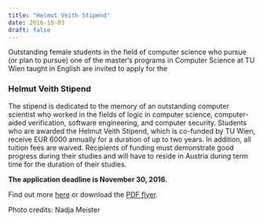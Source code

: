 ```yaml
---
title: "Helmut Veith Stipend"
date: 2016-10-03
draft: false
---
```

<p>Outstanding female students in the field of computer science who pursue (or plan to pursue) one of the master‘s programs in Computer Science at TU Wien taught in English are invited to apply for the</p>
<h3>Helmut Veith Stipend</h3>
<p><span id="more-5068"/></p>
<p>The stipend is dedicated to the memory of an outstanding computer scientist who worked in the fields of logic in computer science, computer-aided verification, software engineering, and computer security. Students who are awarded the Helmut Veith Stipend, which is co-funded by TU Wien, receive EUR 6000 annually for a duration of up to two years. In addition, all tuition fees are waived. Recipients of funding must demonstrate good progress during their studies and will have to reside in Austria during term time for the duration of their studies.</p>
<p><strong>The application deadline is November 30, 2016.</strong></p>
<p>Find out more <a href="http://logic-cs.at/master/grants-and-scholarships/">here</a> or download the <a href="http://www.vcla.at/wp-content/uploads/2016/09/helmutveith_stipend_flyer.pdf">PDF flyer</a>.</p>
<p>Photo credits: Nadja Meister</p>
<div/>
<div class="postmeta"/>
<div class="fix"><!----></div>
